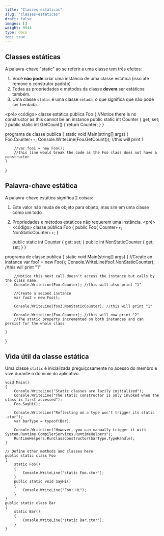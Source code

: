 ```yaml
---
title: "Classes estáticas"
slug: "classes-estaticas"
draft: false
images: []
weight: 9944
type: docs
toc: true
---
```


## Classes estáticas
A palavra-chave "static" ao se referir a uma classe tem três efeitos:
1. Você **não pode** criar uma instância de uma classe estática (isso até remove o construtor padrão)
2. Todas as propriedades e métodos da classe **devem** ser estáticos também.
3. Uma classe `static` é uma classe `selada`, o que significa que não pode ser herdada.

<pré><código>
classe estática pública Foo
{
    //Notice there is no constructor as this cannot be an instance
    public static int Counter { get; set; }
    public static int GetCount()
    {
        return Counter;
    }
}

programa de classe publica
{
    static void Main(string[] args)
    {
        Foo.Counter++;
        Console.WriteLine(Foo.GetCount()); //this will print 1
        
        //var foo1 = new Foo(); 
        //this line would break the code as the Foo class does not have a constructor
    }
}
</code></pre>

## Palavra-chave estática
A palavra-chave estática significa 2 coisas:
1. Este valor não muda de objeto para objeto, mas sim em uma classe como um todo
2. Propriedades e métodos estáticos não requerem uma instância.
<pré><código>
classe pública Foo
{
    public Foo{
        Counter++;
        NonStaticCounter++;
    }

    public static int Counter { get; set; }
    public int NonStaticCounter { get; set; }
}

programa de classe publica
{
    static void Main(string[] args)
    {
        //Create an instance
        var foo1 = new Foo();
        Console.WriteLine(foo1.NonStaticCounter); //this will print "1"

        //Notice this next call doesn't access the instance but calls by the class name.
        Console.WriteLine(Foo.Counter); //this will also print "1"

        //Create a second instance
        var foo2 = new Foo();

        Console.WriteLine(foo2.NonStaticCounter); //this will print "1"

        Console.WriteLine(Foo.Counter); //this will now print "2"
        //The static property incremented on both instances and can persist for the whole class

    }
}
</code></pre>

## Vida útil da classe estática
Uma classe `static` é inicializada preguiçosamente no acesso do membro e vive durante o domínio do aplicativo.

    void Main()
    {
        Console.WriteLine("Static classes are lazily initialized");
        Console.WriteLine("The static constructor is only invoked when the class is first accessed");
        Foo.SayHi();
    
        Console.WriteLine("Reflecting on a type won't trigger its static .ctor");
        var barType = typeof(Bar);
    
        Console.WriteLine("However, you can manually trigger it with System.Runtime.CompilerServices.RuntimeHelpers");
        RuntimeHelpers.RunClassConstructor(barType.TypeHandle);
    }
    
    // Define other methods and classes here
    public static class Foo
    {
        static Foo()
        {
            Console.WriteLine("static Foo.ctor");
        }
        public static void SayHi()
        {
            Console.WriteLine("Foo: Hi");
        }
    }
    public static class Bar
    {
        static Bar()
        {
            Console.WriteLine("static Bar.ctor");
        }
    }

